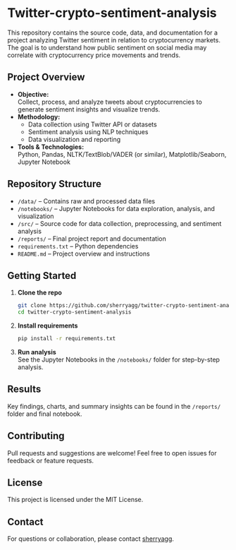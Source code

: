 # Twitter-crypto-sentiment-analysis

This repository contains the source code, data, and documentation for a project analyzing Twitter sentiment in relation to cryptocurrency markets. The goal is to understand how public sentiment on social media may correlate with cryptocurrency price movements and trends.

## Project Overview

- **Objective:**  
  Collect, process, and analyze tweets about cryptocurrencies to generate sentiment insights and visualize trends.
- **Methodology:**  
  - Data collection using Twitter API or datasets
  - Sentiment analysis using NLP techniques
  - Data visualization and reporting
- **Tools & Technologies:**  
  Python, Pandas, NLTK/TextBlob/VADER (or similar), Matplotlib/Seaborn, Jupyter Notebook

## Repository Structure

- `/data/` – Contains raw and processed data files
- `/notebooks/` – Jupyter Notebooks for data exploration, analysis, and visualization
- `/src/` – Source code for data collection, preprocessing, and sentiment analysis
- `/reports/` – Final project report and documentation
- `requirements.txt` – Python dependencies
- `README.md` – Project overview and instructions

## Getting Started

1. **Clone the repo**  
   ```bash
   git clone https://github.com/sherryagg/twitter-crypto-sentiment-analysis.git
   cd twitter-crypto-sentiment-analysis
   ```

2. **Install requirements**  
   ```bash
   pip install -r requirements.txt
   ```

3. **Run analysis**  
   See the Jupyter Notebooks in the `/notebooks/` folder for step-by-step analysis.

## Results

Key findings, charts, and summary insights can be found in the `/reports/` folder and final notebook.

## Contributing

Pull requests and suggestions are welcome! Feel free to open issues for feedback or feature requests.

## License

This project is licensed under the MIT License.

## Contact

For questions or collaboration, please contact [sherryagg](https://github.com/sherryagg).
